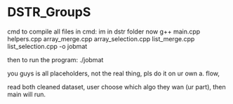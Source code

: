 # DSTR_GroupS
cmd to compile all files in cmd: 
im in dstr folder now
g++ main.cpp helpers.cpp array_merge.cpp array_selection.cpp list_merge.cpp list_selection.cpp -o jobmat

then to run the program: ./jobmat


you guys is all placeholders, not the real thing, pls do it on ur own a. 
flow, 

read both cleaned dataset, user choose which algo they wan (ur part), then main will run. 
